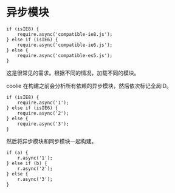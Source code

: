 # 异步模块

```
if (isIE8) {
    require.async('compatible-ie8.js');
} else if (isIE6) {
    require.async('compatible-ie6.js');
} else {
    require.async('compatible-es5.js');
}
```

这是很常见的需求。根据不同的情况，加载不同的模块。

coolie 在构建之前会分析所有依赖的异步模块，然后依次标记全局ID。


```
if (isIE8) {
    require.async('1');
} else if (isIE6) {
    require.async('2');
} else {
    require.async('3');
}
```

然后将异步模块和同步模块一起构建。

```
if (a) {
    r.async('1');
} else if (b) {
    r.async('2');
} else {
    r.async('3');
}
```

